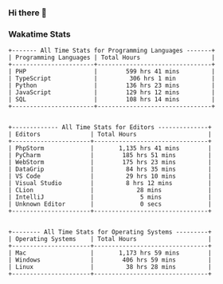 ### Hi there 👋

<!--
**claserre9/claserre9** is a ✨ _special_ ✨ repository because its `README.md` (this file) appears on your GitHub profile.

Here are some ideas to get you started:

- 🔭 I’m currently working on ...
- 🌱 I’m currently learning ...
- 👯 I’m looking to collaborate on ...
- 🤔 I’m looking for help with ...
- 💬 Ask me about ...
- 📫 How to reach me: ...
- 😄 Pronouns: ...
- ⚡ Fun fact: ...
-->

[//]: # (wakatime-stats)


### Wakatime Stats
```
+------- All Time Stats for Programming Languages -------+
| Programming Languages | Total Hours                    |
+-----------------------+--------------------------------+
| PHP                   |        599 hrs 41 mins         |
| TypeScript            |         306 hrs 1 min          |
| Python                |        136 hrs 23 mins         |
| JavaScript            |        129 hrs 12 mins         |
| SQL                   |        108 hrs 14 mins         |
+-----------------------+--------------------------------+


+------------- All Time Stats for Editors --------------+
| Editors              | Total Hours                    |
+----------------------+--------------------------------+
| PhpStorm             |       1,135 hrs 41 mins        |
| PyCharm              |        185 hrs 51 mins         |
| WebStorm             |        175 hrs 23 mins         |
| DataGrip             |         84 hrs 35 mins         |
| VS Code              |         29 hrs 10 mins         |
| Visual Studio        |         8 hrs 12 mins          |
| CLion                |            28 mins             |
| IntelliJ             |             5 mins             |
| Unknown Editor       |             0 secs             |
+----------------------+--------------------------------+


+-------- All Time Stats for Operating Systems ---------+
| Operating Systems    | Total Hours                    |
+----------------------+--------------------------------+
| Mac                  |       1,173 hrs 59 mins        |
| Windows              |        406 hrs 59 mins         |
| Linux                |         38 hrs 28 mins         |
+----------------------+--------------------------------+
```

[//]: # (end-wakatime-stats)


























































